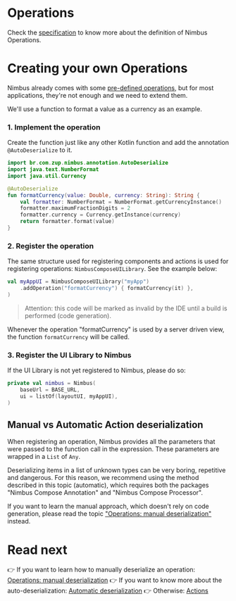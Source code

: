 # Operations
Check the [specification](/specification/operation.md) to know more about the definition of Nimbus Operations.

# Creating your own Operations
Nimbus already comes with some [pre-defined operations](/specification/default-operations.md), but for most applications, they're not enough and we
need to extend them.

We'll use a function to format a value as a currency as an example.

### 1. Implement the operation
Create the function just like any other Kotlin function and add the annotation `@AutoDeserialize` to it.

```kotlin
import br.com.zup.nimbus.annotation.AutoDeserialize
import java.text.NumberFormat
import java.util.Currency

@AutoDeserialize
fun formatCurrency(value: Double, currency: String): String {
    val formatter: NumberFormat = NumberFormat.getCurrencyInstance()
    formatter.maximumFractionDigits = 2
    formatter.currency = Currency.getInstance(currency)
    return formatter.format(value)
}
```

### 2. Register the operation
The same structure used for registering components and actions is used for registering operations: `NimbusComposeUILibrary`. See the example below:

```kotlin
val myAppUI = NimbusComposeUILibrary("myApp")
    .addOperation("formatCurrency") { formatCurrency(it) },
)
```

> Attention: this code will be marked as invalid by the IDE until a build is performed (code generation).

Whenever the operation "formatCurrency" is used by a server driven view, the function `formatCurrency` will be called.

### 3. Register the UI Library to Nimbus
If the UI Library is not yet registered to Nimbus, please do so:

```kotlin
private val nimbus = Nimbus(
    baseUrl = BASE_URL,
    ui = listOf(layoutUI, myAppUI),
)
```

## Manual vs Automatic Action deserialization
When registering an operation, Nimbus provides all the parameters that were passed to the function call in the expression. These parameters are
wrapped in a `List` of `Any`.

Deserializing items in a list of unknown types can be very boring, repetitive and dangerous. For this reason, we recommend using the method described
in this topic (automatic), which requires both the packages "Nimbus Compose Annotation" and "Nimbus Compose Processor".

If you want to learn the manual approach, which doesn't rely on code generation, please read the topic 
["Operations: manual deserialization"](manual/action.md) instead.

# Read next
:point_right: If you want to learn how to manually deserialize an operation: [Operations: manual deserialization](manual/operation.md)
:point_right: If you want to know more about the auto-deserialization: [Automatic deserialization](auto-deserialization.md)
:point_right: Otherwise: [Actions](action.md)

